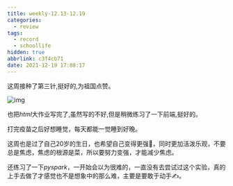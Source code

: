 ```yaml
---
title: weekly-12.13-12.19
categories:
  - review
tags:
  - record
  - schoollife
hidden: true
abbrlink: c3f4cb71
date: 2021-12-19 17:08:17
---
```


这周接种了第三针,挺好的,为祖国点赞。

![img](https://gitee.com/cao_ziqiang/img/raw/master/20211224171022.gif)

也把$html$大作业写完了,虽然写的不好,但是稍微练习了一下前端,挺好的。

打完疫苗之后好想睡觉，每天都能一觉睡到好晚。

这周也是过了自己20岁的生日，也希望自己变得更强💪，同时更加活泼乐观，不要总是焦虑，焦虑的根源是菜，所以要努力变强，才能减少焦虑。

还练习了一下$pyspark$，一开始会以为很难的，一直没有去尝试过这个实验，真的上手去做了才感觉也不是想象中的那么难，主要是要敢于动手✍。

